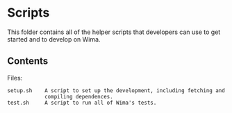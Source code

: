 # Scripts

This folder contains all of the helper scripts that developers can use to get
started and to develop on Wima.

## Contents

Files:

	setup.sh    A script to set up the development, including fetching and
	            compiling dependences.
	test.sh     A script to run all of Wima's tests.
